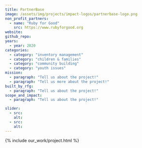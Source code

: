 ```yaml
---
title: PartnerBase
image: /assets/img/projects/impact-logos/partnerbase-logo.png
non_profit_partners:
  - name: "Ruby for Good"
    src: https://www.rubyforgood.org
website:
github_repo:
years:
  - year: 2020
categories:
  - category: "inventory management"
  - category: "children & families"
  - category: "community building"
  - category: "youth issues"
mission:
  - paragraph: "Tell us about the project!"
  - paragraph: "Tell us more about the project!"
built_by_rfg:
  - paragraph: "Tell us about the project!"
scope_and_impact:
  - paragraph: "Tell us about the project!"

slider:
  - src:
    alt:
  - src:
    alt:
---
```


{% include our_work/project.html %}
